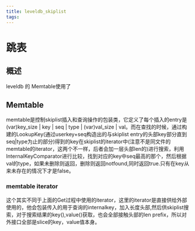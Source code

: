 ```yaml
---
title: leveldb_skiplist
tags:
---
```


# 跳表

## 概述

leveldb 的 Memtable使用了

## Memtable

memtable是控制skiplist插入和查询操作的包装类，它定义了每个插入的entry是 (var)key_size | key | seq | type | (var)val_size | val。而在查找的时候，通过构建的LookupKey(通过userkey+seq构造出的与skiplist entry的头部key部分直到seq|type为止的部分)得到的key在skiplist的iterator中(注意不是同文件的memtable的iterator，这两个不一样，后者会加一层头部len的)进行搜索，利用InternalKeyComparator进行比较，找到对应的key中seq最高的那个，然后根据val的type，如果未删除则返回，删除则返回notfound,同时返回true.只有在key从来未存在的情况下才是false。

### memtable iterator

这个其实不同于上面的Get过程中使用的iterator，这里的iterator是直接供给外部使用的，他会包装传入的用于查询的internalkey，加入长度头部,然后供skiplist搜索，对于搜索结果的key(),value()获取，也会全部接触头部的len prefix，所以对外接口全部是slice的key，value值本身。
